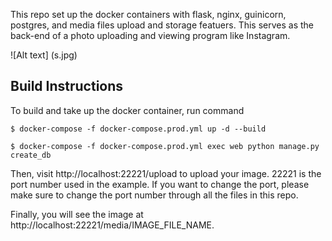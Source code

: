 This repo set up the docker containers with flask, nginx, guinicorn, postgres, and media files upload and storage featuers. This serves as the back-end of a photo uploading and viewing program like Instagram. 

![Alt text] (s.jpg)  

## Build Instructions  

To build and take up the docker container, run command 

```
$ docker-compose -f docker-compose.prod.yml up -d --build 

$ docker-compose -f docker-compose.prod.yml exec web python manage.py create_db 
```
Then, visit http://localhost:22221/upload to upload your image. 22221 is the port number used in the example. If you want to change the port, please make sure to change the port number through all the files in this repo. 

Finally, you will see the image at http://localhost:22221/media/IMAGE_FILE_NAME.  
